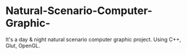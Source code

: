 # Natural-Scenario-Computer-Graphic-
It's a day &amp; night natural scenario computer graphic project. Using C++, Glut, OpenGL.
